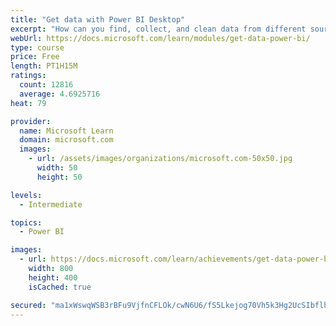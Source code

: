 ```yaml
---
title: "Get data with Power BI Desktop"
excerpt: "How can you find, collect, and clean data from different sources? Power BI is a tool for making sense of your data. You will learn tricks to make data-gathering easier."
webUrl: https://docs.microsoft.com/learn/modules/get-data-power-bi/
type: course
price: Free
length: PT1H15M
ratings:
  count: 12816
  average: 4.6925716
heat: 79

provider:
  name: Microsoft Learn
  domain: microsoft.com
  images:
    - url: /assets/images/organizations/microsoft.com-50x50.jpg
      width: 50
      height: 50

levels:
  - Intermediate

topics:
  - Power BI

images:
  - url: https://docs.microsoft.com/learn/achievements/get-data-power-bi-desktop-social.png
    width: 800
    height: 400
    isCached: true

secured: "ma1xWswqWSB3rBFu9VjfnCFLOk/cwN6U6/fS5Lkejog70Vh5k3Hg2UcSIbflheAPAGtDKbkVNYaOCOd4+JoMMApXfU7JNhjiSwBfIjKwMsRUSaVimQVYYgLk9DC+GWlmPb+tgeqsZ3L9OM8S4haDolISv9ih42gtcI7h3TM3SaHlLee4WGzpkDt1bKXnaU3prxs3S1SM1mn6GRqG2tKKEp900fvGubZ2WAkbZXD6EWaM7j+3pdk9ypwvlA0SEq7zKJGeT/7xzFwg9pRDhNvOpeVMl10bGpU7Fi918eeFMWVHgeUR77dv2aPH7OGF5wJ/KzNhUNy9Srq5n+/cHE6R6s3GtOh34zdEGFah8zLBSzX3RbC6vXbF/2bQGLZC4PUCT4h7IuyEg3qIn3somc+ZH1fFKQYAHiLOuxBFJJcB3IMMGUk3pNji/Wxey6k6Mrdu;Si0/n6QhcyCmnpDSI6neGg=="
---
```


